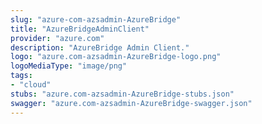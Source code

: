 ```yaml
---
slug: "azure-com-azsadmin-AzureBridge"
title: "AzureBridgeAdminClient"
provider: "azure.com"
description: "AzureBridge Admin Client."
logo: "azure.com-azsadmin-AzureBridge-logo.png"
logoMediaType: "image/png"
tags:
- "cloud"
stubs: "azure.com-azsadmin-AzureBridge-stubs.json"
swagger: "azure.com-azsadmin-AzureBridge-swagger.json"
---
```

